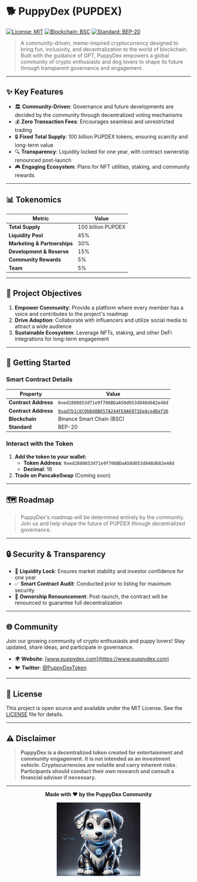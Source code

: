 # 🐕 PuppyDex (PUPDEX)

[![License: MIT](https://img.shields.io/badge/License-MIT-yellow.svg)](https://opensource.org/licenses/MIT)
[![Blockchain: BSC](https://img.shields.io/badge/Blockchain-BSC-blue.svg)](https://bscscan.com/)
[![Standard: BEP-20](https://img.shields.io/badge/Standard-BEP--20-green.svg)](https://docs.binance.org/)

> A community-driven, meme-inspired cryptocurrency designed to bring fun, inclusivity, and decentralization to the world of blockchain. Built with the guidance of GPT, PuppyDex empowers a global community of crypto enthusiasts and dog lovers to shape its future through transparent governance and engagement.

---

## ✨ Key Features

- 🏛️ **Community-Driven**: Governance and future developments are decided by the community through decentralized voting mechanisms
- 💰 **Zero Transaction Fees**: Encourages seamless and unrestricted trading
- 🔒 **Fixed Total Supply**: 100 billion PUPDEX tokens, ensuring scarcity and long-term value
- 🔍 **Transparency**: Liquidity locked for one year, with contract ownership renounced post-launch
- 🎮 **Engaging Ecosystem**: Plans for NFT utilities, staking, and community rewards

---

## 📊 Tokenomics

| Metric | Value |
|--------|-------|
| **Total Supply** | 100 billion PUPDEX |
| **Liquidity Pool** | 45% |
| **Marketing & Partnerships** | 30% |
| **Development & Reserve** | 15% |
| **Community Rewards** | 5% |
| **Team** | 5% |

---

## 🎯 Project Objectives

1. **Empower Community**: Provide a platform where every member has a voice and contributes to the project's roadmap
2. **Drive Adoption**: Collaborate with influencers and utilize social media to attract a wide audience
3. **Sustainable Ecosystem**: Leverage NFTs, staking, and other DeFi integrations for long-term engagement

---

## 🚀 Getting Started

### Smart Contract Details

| Property | Value |
|----------|-------|
| **Contract Address** | `0xed2880853d71e9f706BDaA50d053d848d682e48d` |
| **Contract Address** | [`0xad7b1c6C0bB48B657A244FE8A6971EeAce4Baf36`](https://bscscan.com/address/0xad7b1c6C0bB48B657A244FE8A6971EeAce4Baf36#code) |
| **Blockchain** | Binance Smart Chain (BSC) |
| **Standard** | BEP-20 |

### Interact with the Token

1. **Add the token to your wallet:**
   - **Token Address**: `0xed2880853d71e9f706BDaA50d053d848d682e48d`
   - **Decimal**: 18
2. **Trade on PancakeSwap** (Coming soon)

---

## 🗺️ Roadmap

> PuppyDex's roadmap will be determined entirely by the community. Join us and help shape the future of PUPDEX through decentralized governance.

---

## 🔒 Security & Transparency

- 🔐 **Liquidity Lock**: Ensures market stability and investor confidence for one year
- ✅ **Smart Contract Audit**: Conducted prior to listing for maximum security
- 🚫 **Ownership Renouncement**: Post-launch, the contract will be renounced to guarantee full decentralization

---

## 🌐 Community

Join our growing community of crypto enthusiasts and puppy lovers! Stay updated, share ideas, and participate in governance.

- 🌍 **Website**: [www.puppydex.com](https://www.puppydex.com)
- 🐦 **Twitter**: [@PuppyDexToken](https://twitter.com/PuppyDexToken)

---

## 📄 License

This project is open source and available under the MIT License. See the [LICENSE](LICENSE) file for details.

---

## ⚠️ Disclaimer

> **PuppyDex is a decentralized token created for entertainment and community engagement. It is not intended as an investment vehicle. Cryptocurrencies are volatile and carry inherent risks. Participants should conduct their own research and consult a financial advisor if necessary.**

---

<div align="center">

**Made with ❤️ by the PuppyDex Community**

[![PuppyDex Logo](puppyDex%20image%20main-200x200.png)](https://www.puppydex.com)

</div>

